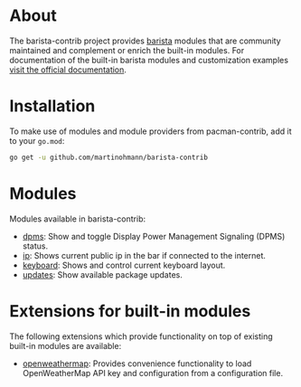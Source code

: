 <!-- untitled -->
# About

The barista-contrib project provides [barista](https://barista.run) modules
that are community maintained and complement or enrich the built-in modules. For
documentation of the built-in barista modules and customization examples [visit
the official documentation](https://barista.run).

# Installation

To make use of modules and module providers from pacman-contrib, add it to your `go.mod`:

```sh
go get -u github.com/martinohmann/barista-contrib
```

# Modules

Modules available in barista-contrib:

- [dpms](modules/dpms): Show and toggle Display Power Management Signaling (DPMS) status.
- [ip](modules/ip): Shows current public ip in the bar if connected to the internet.
- [keyboard](modules/keyboard): Shows and control current keyboard layout.
- [updates](modules/updates): Show available package updates.

# Extensions for built-in modules

The following extensions which provide functionality on top of existing built-in
modules are available:

- [openweathermap](modules/weather/openweathermap): Provides convenience
  functionality to load OpenWeatherMap API key and configuration from a
  configuration file.
